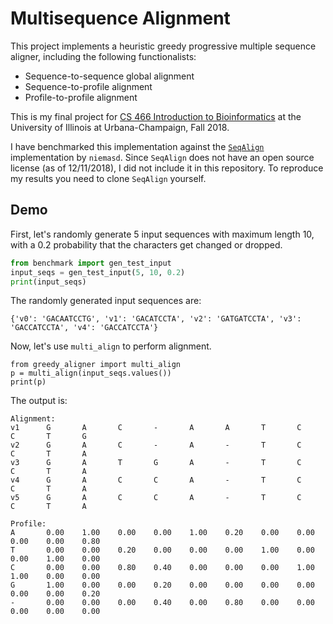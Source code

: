# Multisequence Alignment

This project implements a heuristic greedy progressive multiple sequence 
aligner, including the following functionalists: 
- Sequence-to-sequence global alignment 
- Sequence-to-profile alignment 
- Profile-to-profile alignment 

This is my final project for 
[CS 466 Introduction to Bioinformatics](http://www.el-kebir.net/teaching/CS466.html) 
at the University of Illinois at Urbana-Champaign, Fall 2018.

I have benchmarked this implementation against the 
[`SeqAlign`](https://github.com/niemasd/SeqAlign) implementation by `niemasd`.
Since `SeqAlign` does not have an open source license (as of 12/11/2018), I 
did not include it in this repository. To reproduce my results you need to
clone `SeqAlign` yourself.

## Demo
First, let's randomly generate 5 input sequences with maximum length 10, with a
0.2 probability that the characters get changed or dropped.
```Python
from benchmark import gen_test_input
input_seqs = gen_test_input(5, 10, 0.2)
print(input_seqs)
```

The randomly generated input sequences are:
```
{'v0': 'GACAATCCTG', 'v1': 'GACATCCTA', 'v2': 'GATGATCCTA', 'v3': 'GACCATCCTA', 'v4': 'GACCATCCTA'}
```

Now, let's use `multi_align` to perform alignment.
```
from greedy_aligner import multi_align
p = multi_align(input_seqs.values())
print(p)
```

The output is:
```
Alignment:
v1	    G	    A	    C	    -	    A	    A	    T	    C	    C	    T	    G
v2	    G	    A	    C	    -	    A	    -	    T	    C	    C	    T	    A
v3	    G	    A	    T	    G	    A	    -	    T	    C	    C	    T	    A
v4	    G	    A	    C	    C	    A	    -	    T	    C	    C	    T	    A
v5	    G	    A	    C	    C	    A	    -	    T	    C	    C	    T   	A

Profile:
A	    0.00	1.00	0.00	0.00	1.00	0.20	0.00	0.00	0.00	0.00	0.80
T   	0.00	0.00	0.20	0.00	0.00	0.00	1.00	0.00	0.00	1.00	0.00
C	    0.00	0.00	0.80	0.40	0.00	0.00	0.00	1.00	1.00	0.00	0.00
G	    1.00	0.00	0.00	0.20	0.00	0.00	0.00	0.00	0.00	0.00	0.20
-	    0.00	0.00	0.00	0.40	0.00	0.80	0.00	0.00	0.00	0.00	0.00
```
